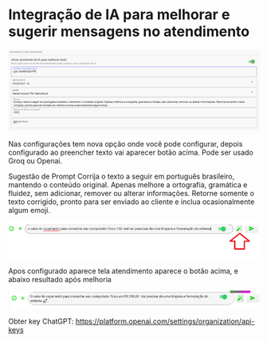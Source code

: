 # Integração de IA para melhorar e sugerir mensagens no atendimento

![print](../melhorar_texto_atendimento/telaconfig.png)

Nas configurações tem nova opção onde você pode configurar, depois configurado ao preencher texto vai aparecer botão acima. Pode ser usado Groq ou Openai.

Sugestão de Prompt Corrija o texto a seguir em português brasileiro, mantendo o conteúdo original. Apenas melhore a ortografia, gramática e fluidez, sem adicionar, remover ou alterar informações. Retorne somente o texto corrigido, pronto para ser enviado ao cliente e inclua ocasionalmente algum emoji.

![print](../melhorar_texto_atendimento/botao.png)

Apos configurado aparece tela atendimento aparece o botão acima, e abaixo resultado após melhoria

![print](../melhorar_texto_atendimento/resultado.png)

Obter key ChatGPT: https://platform.openai.com/settings/organization/api-keys
